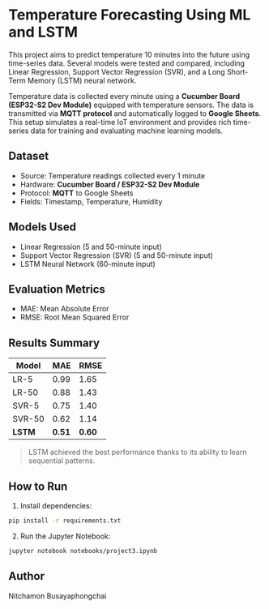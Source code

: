 # Temperature Forecasting Using ML and LSTM

This project aims to predict temperature 10 minutes into the future using time-series data. Several models were tested and compared, including Linear Regression, Support Vector Regression (SVR), and a Long Short-Term Memory (LSTM) neural network.

Temperature data is collected every minute using a **Cucumber Board (ESP32-S2 Dev Module)** equipped with temperature sensors. The data is transmitted via **MQTT protocol** and automatically logged to **Google Sheets**. This setup simulates a real-time IoT environment and provides rich time-series data for training and evaluating machine learning models.

## Dataset

- Source: Temperature readings collected every 1 minute
- Hardware: **Cucumber Board / ESP32-S2 Dev Module**
- Protocol: **MQTT** to Google Sheets
- Fields: Timestamp, Temperature, Humidity

## Models Used

- Linear Regression (5 and 50-minute input)
- Support Vector Regression (SVR) (5 and 50-minute input)
- LSTM Neural Network (60-minute input)

## Evaluation Metrics

- MAE: Mean Absolute Error
- RMSE: Root Mean Squared Error

## Results Summary

| Model    | MAE    | RMSE   |
|----------|--------|--------|
| LR-5     | 0.99   | 1.65   |
| LR-50    | 0.88   | 1.43   |
| SVR-5    | 0.75   | 1.40   |
| SVR-50   | 0.62   | 1.14   |
| **LSTM** | **0.51**  | **0.60**  |

> LSTM achieved the best performance thanks to its ability to learn sequential patterns.

## How to Run

1. Install dependencies:
```bash
pip install -r requirements.txt
```

2. Run the Jupyter Notebook:
```bash
jupyter notebook notebooks/project3.ipynb
```

## Author

Nitchamon Busayaphongchai
